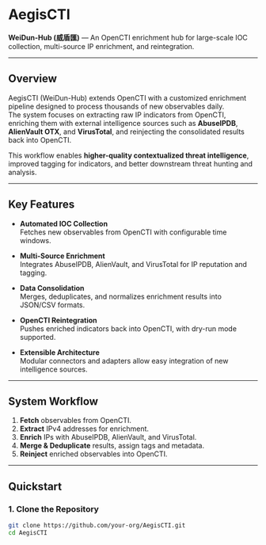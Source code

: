 # AegisCTI  
**WeiDun-Hub (威盾匯)** — An OpenCTI enrichment hub for large-scale IOC collection, multi-source IP enrichment, and reintegration.

---

## Overview
AegisCTI (WeiDun-Hub) extends OpenCTI with a customized enrichment pipeline designed to process thousands of new observables daily.  
The system focuses on extracting raw IP indicators from OpenCTI, enriching them with external intelligence sources such as **AbuseIPDB**, **AlienVault OTX**, and **VirusTotal**, and reinjecting the consolidated results back into OpenCTI.  

This workflow enables **higher-quality contextualized threat intelligence**, improved tagging for indicators, and better downstream threat hunting and analysis.

---

## Key Features
- **Automated IOC Collection**  
  Fetches new observables from OpenCTI with configurable time windows.  

- **Multi-Source Enrichment**  
  Integrates AbuseIPDB, AlienVault, and VirusTotal for IP reputation and tagging.  

- **Data Consolidation**  
  Merges, deduplicates, and normalizes enrichment results into JSON/CSV formats.  

- **OpenCTI Reintegration**  
  Pushes enriched indicators back into OpenCTI, with dry-run mode supported.  

- **Extensible Architecture**  
  Modular connectors and adapters allow easy integration of new intelligence sources.  

---

## System Workflow
1. **Fetch** observables from OpenCTI.  
2. **Extract** IPv4 addresses for enrichment.  
3. **Enrich** IPs with AbuseIPDB, AlienVault, and VirusTotal.  
4. **Merge & Deduplicate** results, assign tags and metadata.  
5. **Reinject** enriched observables into OpenCTI.  

---

## Quickstart

### 1. Clone the Repository
```bash
git clone https://github.com/your-org/AegisCTI.git
cd AegisCTI
